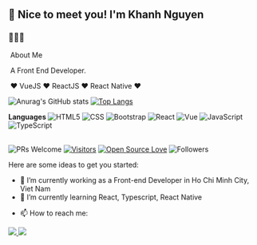 ## 👋 Nice to meet you! I'm Khanh Nguyen
### 👨🏻‍💻 

&nbsp;About Me

&nbsp;A Front End Developer. 

&nbsp;❤ VueJS ❤ ReactJS ❤ React Native ❤



<!-- ![Anurag's GitHub stats](https://github-readme-stats.vercel.app/api?username=emonno13&show_icons=true&theme=tokyonight&bg_color=0,F58529,FEDA77,DD2A7B,8134AF,515BD4&text_color=black&icon_color=black&title_color=515BD4&border_color=515BD4)
 -->
![Anurag's GitHub stats](https://github-readme-stats.vercel.app/api?username=emonno13&show_icons=true&theme=tokyonight)&nbsp;[![Top Langs](https://github-readme-stats.vercel.app/api/top-langs/?username=emonno13&layout=compact)](https://github.com/anuraghazra/github-readme-stats)



  

**Languages**
![HTML5](https://img.shields.io/badge/-HTML5-000000?style=flat&logo=HTML5)
![CSS](https://img.shields.io/badge/-CSS-333333?style=flat&logo=CSS3&logoColor=1572B6)
![Bootstrap](https://img.shields.io/badge/-Bootstrap-333333?style=flat&logo=bootstrap&logoColor=563D7C)
![React](https://img.shields.io/badge/-React-333333?style=flat&logo=react)
![Vue](https://img.shields.io/badge/vuejs-2.x-brightgreen.svg?style=flat-square)
![JavaScript](https://img.shields.io/badge/-JavaScript-000000?style=flat&logo=javascript)
![TypeScript](https://img.shields.io/badge/-TypeScript-000000?style=flat&logo=typescript&logoColor=007ACC)

<!-- 
<img align="" height='130px' src="https://github-readme-stats.vercel.app/api?username=delta94&hide_title=true&show_icons=true&include_all_commits=true&line_height=21&bg_color=0,F58529,FEDA77,DD2A7B,8134AF,515BD4&theme=graywhite" /> &nbsp; <img align=""
height='130px' src="https://github-readme-stats.vercel.app/api/top-langs/?username=delta94&hide_title=true&layout=compact&bg_color=0,FF6962,FF7974,FF8986,FF9997,FFA9A9&theme=graywhite" /> -->

<br/>![PRs Welcome](https://img.shields.io/badge/PRs-welcome-brightgreen.svg?style=flat&logo=github)
[![Visitors](https://visitor-badge.glitch.me/badge?page_id=emonno13.visitor-badge)](https://github.com/emonno13) 
[![Open Source Love](https://badges.frapsoft.com/os/v2/open-source.svg?v=103)](https://github.com/emonno13)
![Followers](https://img.shields.io/github/followers/emonno13?style=social)

Here are some ideas to get you started:
- 🔭 I’m currently working as a Front-end Developer in Ho Chi Minh City, Viet Nam
- 🌱 I’m currently learning React, Typescript, React Native
<!-- - 📫 How to reach me: [**Facebook**] (https://www.facebook.com/duykhanhkobocuoc/) -->
- 📫 How to reach me: 
<a href="https://www.facebook.com/duykhanhkobocuoc/" target="_blank">
 <img src="https://img.shields.io/badge/Facebook-1877F2?style=for-the-badge&logo=facebook&logoColor=white"/>
</a>
<a href="https://www.instagram.com/khanh.duy.doan/" target="_blank">
 <img src="https://img.shields.io/badge/Instagram-E4405F?style=for-the-badge&logo=instagram&logoColor=white"/>
</a>
